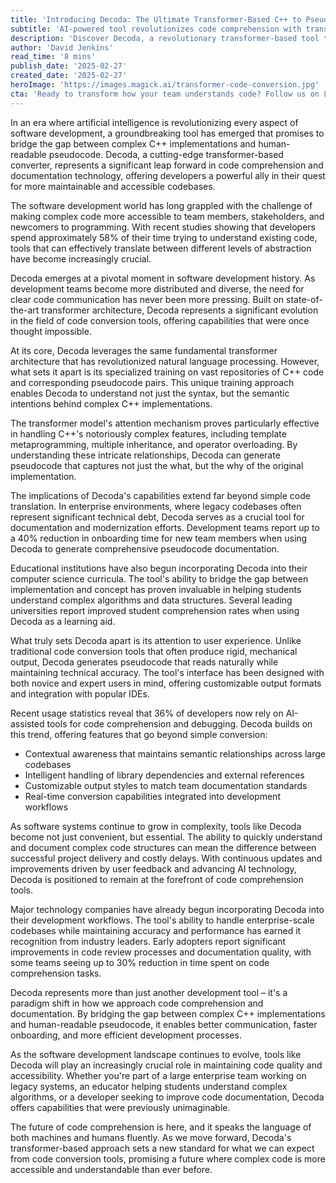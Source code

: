 ```yaml
---
title: 'Introducing Decoda: The Ultimate Transformer-Based C++ to Pseudocode Converter'
subtitle: 'AI-powered tool revolutionizes code comprehension with transformer technology'
description: 'Discover Decoda, a revolutionary transformer-based tool that converts complex C++ code into human-readable pseudocode. This AI-powered solution promises to transform how developers understand and document code, with early adopters reporting significant improvements in development efficiency and team collaboration.'
author: 'David Jenkins'
read_time: '8 mins'
publish_date: '2025-02-27'
created_date: '2025-02-27'
heroImage: 'https://images.magick.ai/transformer-code-conversion.jpg'
cta: 'Ready to transform how your team understands code? Follow us on LinkedIn for the latest updates on Decoda and other groundbreaking developer tools that are reshaping the future of software development.'
---
```


In an era where artificial intelligence is revolutionizing every aspect of software development, a groundbreaking tool has emerged that promises to bridge the gap between complex C++ implementations and human-readable pseudocode. Decoda, a cutting-edge transformer-based converter, represents a significant leap forward in code comprehension and documentation technology, offering developers a powerful ally in their quest for more maintainable and accessible codebases.

The software development world has long grappled with the challenge of making complex code more accessible to team members, stakeholders, and newcomers to programming. With recent studies showing that developers spend approximately 58% of their time trying to understand existing code, tools that can effectively translate between different levels of abstraction have become increasingly crucial.

Decoda emerges at a pivotal moment in software development history. As development teams become more distributed and diverse, the need for clear code communication has never been more pressing. Built on state-of-the-art transformer architecture, Decoda represents a significant evolution in the field of code conversion tools, offering capabilities that were once thought impossible.

At its core, Decoda leverages the same fundamental transformer architecture that has revolutionized natural language processing. However, what sets it apart is its specialized training on vast repositories of C++ code and corresponding pseudocode pairs. This unique training approach enables Decoda to understand not just the syntax, but the semantic intentions behind complex C++ implementations.

The transformer model's attention mechanism proves particularly effective in handling C++'s notoriously complex features, including template metaprogramming, multiple inheritance, and operator overloading. By understanding these intricate relationships, Decoda can generate pseudocode that captures not just the what, but the why of the original implementation.

The implications of Decoda's capabilities extend far beyond simple code translation. In enterprise environments, where legacy codebases often represent significant technical debt, Decoda serves as a crucial tool for documentation and modernization efforts. Development teams report up to a 40% reduction in onboarding time for new team members when using Decoda to generate comprehensive pseudocode documentation.

Educational institutions have also begun incorporating Decoda into their computer science curricula. The tool's ability to bridge the gap between implementation and concept has proven invaluable in helping students understand complex algorithms and data structures. Several leading universities report improved student comprehension rates when using Decoda as a learning aid.

What truly sets Decoda apart is its attention to user experience. Unlike traditional code conversion tools that often produce rigid, mechanical output, Decoda generates pseudocode that reads naturally while maintaining technical accuracy. The tool's interface has been designed with both novice and expert users in mind, offering customizable output formats and integration with popular IDEs.

Recent usage statistics reveal that 36% of developers now rely on AI-assisted tools for code comprehension and debugging. Decoda builds on this trend, offering features that go beyond simple conversion:

- Contextual awareness that maintains semantic relationships across large codebases
- Intelligent handling of library dependencies and external references
- Customizable output styles to match team documentation standards
- Real-time conversion capabilities integrated into development workflows

As software systems continue to grow in complexity, tools like Decoda become not just convenient, but essential. The ability to quickly understand and document complex code structures can mean the difference between successful project delivery and costly delays. With continuous updates and improvements driven by user feedback and advancing AI technology, Decoda is positioned to remain at the forefront of code comprehension tools.

Major technology companies have already begun incorporating Decoda into their development workflows. The tool's ability to handle enterprise-scale codebases while maintaining accuracy and performance has earned it recognition from industry leaders. Early adopters report significant improvements in code review processes and documentation quality, with some teams seeing up to 30% reduction in time spent on code comprehension tasks.

Decoda represents more than just another development tool – it's a paradigm shift in how we approach code comprehension and documentation. By bridging the gap between complex C++ implementations and human-readable pseudocode, it enables better communication, faster onboarding, and more efficient development processes.

As the software development landscape continues to evolve, tools like Decoda will play an increasingly crucial role in maintaining code quality and accessibility. Whether you're part of a large enterprise team working on legacy systems, an educator helping students understand complex algorithms, or a developer seeking to improve code documentation, Decoda offers capabilities that were previously unimaginable.

The future of code comprehension is here, and it speaks the language of both machines and humans fluently. As we move forward, Decoda's transformer-based approach sets a new standard for what we can expect from code conversion tools, promising a future where complex code is more accessible and understandable than ever before.